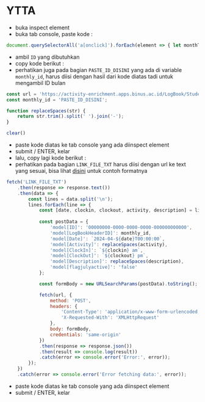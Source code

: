 # YTTA
- buka inspect element
- buka tab console, paste kode :
```javascript
document.querySelectorAll('a[onclick]').forEach(element => { let monthText = element.textContent.trim(); let match = element.getAttribute('onclick').match(/tabClick\('([^']+)'\)/); if (match) console.log(`${monthText}: ${match[1]}`); });
```
- ambil `ID` yang dibutuhkan
- copy kode berikut :
- perhatikan juga pada bagian `PASTE_ID_DISINI` yang ada di variable `monthly_id`, harus diisi dengan hasil dari kode diatas tadi untuk mengambil ID bulan
```javascript
const url = 'https://activity-enrichment.apps.binus.ac.id/LogBook/StudentSave';
const monthly_id = 'PASTE_ID_DISINI';

function replaceSpaces(str) {
    return str.trim().split(' ').join('-');
}

clear()
```
- paste kode diatas ke tab console yang ada diinspect element
- submit / ENTER, kelar
- lalu, copy lagi kode berikut :
- perhatikan pada bagian `LINK_FILE_TXT` harus diisi dengan url ke text yang sesuai, bisa lihat [disini](https://raw.githubusercontent.com/syauqqii/dump-enrichment/main/example.txt) untuk contoh formatnya
```javascript
fetch('LINK_FILE_TXT')
    .then(response => response.text())
    .then(data => {
        const lines = data.split('\n');
        lines.forEach(line => {
            const [date, clockin, clockout, activity, description] = line.split('|');
            
            const postData = {
                'model[ID]': '00000000-0000-0000-0000-000000000000',
                'model[LogBookHeaderID]': monthly_id,
                'model[Date]': `2024-04-${date}T00:00:00`,
                'model[Activity]': replaceSpaces(activity),
                'model[ClockIn]': `${clockin} am`,
                'model[ClockOut]': `${clockout} pm`,
                'model[Description]': replaceSpaces(description),
                'model[flagjulyactive]': 'false'
            };

            const formBody = new URLSearchParams(postData).toString();

            fetch(url, {
                method: 'POST',
                headers: {
                    'Content-Type': 'application/x-www-form-urlencoded; charset=UTF-8',
                    'X-Requested-With': 'XMLHttpRequest'
                },
                body: formBody,
                credentials: 'same-origin'
            })
            .then(response => response.json())
            .then(result => console.log(result))
            .catch(error => console.error('Error:', error));
        });
    })
    .catch(error => console.error('Error fetching data:', error));
```
- paste kode diatas ke tab console yang ada diinspect element
- submit / ENTER, kelar
